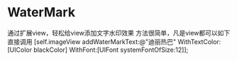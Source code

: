 # WaterMark
通过扩展view，轻松给view添加文字水印效果
方法很简单，凡是view都可以如下直接调用
 [self.imageView addWaterMarkText:@"迪丽热巴" WithTextColor:[UIColor blackColor] WithFont:[UIFont systemFontOfSize:12]];
